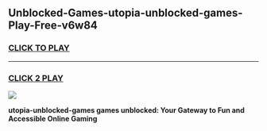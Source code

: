 
## Unblocked-Games-utopia-unblocked-games-Play-Free-v6w84
<h3>
<a href="https://premium76.site?title=utopia-unblocked-games&ref=21A">CLICK TO PLAY</a></h3>
<hr>

<h3>
<a href="https://premium76.site?title=utopia-unblocked-games&ref=21A">CLICK 2 PLAY</a>
  
</h3>

<a href="https://premium76.site?title=utopia-unblocked-games&ref=21A"><img src="https://clearcache.store/games.png"></a>


**utopia-unblocked-games games unblocked: Your Gateway to Fun and Accessible Online Gaming**
